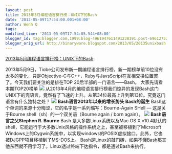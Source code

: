 ```yaml
---
layout: post
title: 2013年5月编程语言排行榜：UNIX下的Bash
date: '2013-05-09T17:54:00.001+08:00'
author: Wenh Q
tags:
modified_time: '2013-05-09T17:54:05.544+08:00'
blogger_id: tag:blogger.com,1999:blog-4961947611491238191.post-6961275210465111916
blogger_orig_url: http://binaryware.blogspot.com/2013/05/20135unixbash.html
---
```


[2013年5月编程语言排行榜：UNIX下的Bash](http://www.oschina.net/news/40357/2013-5-tiobe):

2013年5月9日，Tiobe公司发布新一期编程语言排行榜。新一期榜单前10位没有太多的变化，只是Objective-C与C++，Ruby与JavsScript在互相交换位置罢了。今天我们要关注的是排在TOP
20后半部的一门语言——Bash。
大家先请看本期TOP20榜单
[![](http://static.oschina.net/uploads/img/201305/09152142_cMDD.jpg)](http://img.cnbeta.com/newsimg/130509/1101200548369122.jpg)
从2013年4月的编程语言排行榜我们惊异的发现Bash这门UNIX下的壳语言，竟然有了飞速的上升。从第34位最高上升到第13位。究竟这门语言有什么独特之处？
[![](http://static.oschina.net/uploads/img/201305/09152142_Z5hh.jpg)](http://img.cnbeta.com/newsimg/130509/1101241616233161.jpg)
**Bash语言2013年以来的增长势头**
**Bash的诞生**
Bash这个单词的来源十分晦涩，它的名字是一系列缩写：Bourne-Again SHell —
这是关于Bourne shell（sh）的一个双关语（Bourne again / born again）。
[![](http://static.oschina.net/uploads/img/201305/09152143_hC3w.jpg)](http://img.cnbeta.com/newsimg/130509/11012421708053299.jpg)
**Bash语言之父Stephen R. Bourne**
Bash 是大多数Linux系统以及Mac OS X
v10.4默认的shell，它能运行于大多数Unix风格的操作系统之上，甚至被移植到了Microsoft
Windows上的Cygwin系统中，以实现windows的POSIX虚拟接口。此外，它也被DJGPP项目移植到了MS-DOS上。
Bash是Linux的敲门砖，如果不懂Bash那其他东西就不用学习了。Linux透过终端下达指令，都是通过Bash来执行。
